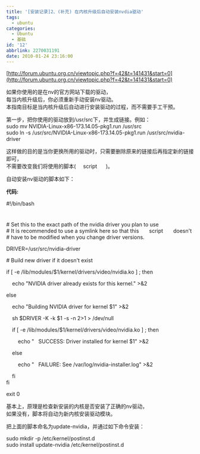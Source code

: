 ```yaml
---
title: '[安装记录]2、(补充) 在内核升级后自动安装nvdia驱动'
tags:
  - ubuntu
categories:
  - Ubuntu
  - 基础
id: '12'
abbrlink: 2270031191
date: 2010-01-24 23:16:00
---
```


[http://forum.ubuntu.org.cn/viewtopic.php?f=42&t=141431&start=0](http://forum.ubuntu.org.cn/viewtopic.php?f=42&t=141431&start=0)  
  
如果你使用的是在nv的官方网站下载的驱动，  
每当内核升级后，你必须重新手动安装nv驱动。  
本指南目标是当内核升级后自动进行安装驱动的过程，而不需要手工干预。  
  
第一步，把你使用的驱动放到/usr/src下，并生成链接。例如：  
sudo mv NVIDIA-Linux-x86-173.14.05-pkg1.run /usr/src  
sudo ln -s /usr/src/NVIDIA-Linux-x86-173.14.05-pkg1.run /usr/src/nvidia-driver  
  
这样做的目的是当你更换所用的驱动时，只需要删除原来的链接后再指定新的链接即可，  
不需要改变我们将使用的脚本(     script      )。  
  
自动安装nv驱动的脚本如下：  

**代码:**

#!/bin/bash  
#  
  
\# Set this to the exact path of the nvidia driver you plan to use  
\# It is recommended to use a symlink here so that this       script       doesn't  
\# have to be modified when you change driver versions.  
  
DRIVER=/usr/src/nvidia-driver  
  
\# Build new driver if it doesn't exist  
  
if \[ -e /lib/modules/$1/kernel/drivers/video/nvidia.ko \] ; then  
  
    echo "NVIDIA driver already exists for this kernel." >&2  
  
else  
  
    echo "Building NVIDIA driver for kernel $1" >&2  
  
    sh $DRIVER -K -k $1 -s -n 2>1 > /dev/null  
  
    if \[ -e /lib/modules/$1/kernel/drivers/video/nvidia.ko \] ; then  
  
        echo "   SUCCESS: Driver installed for kernel $1" >&2  
  
    else  
  
        echo "   FAILURE: See /var/log/nvidia-installer.log" >&2  
  
    fi  
fi  
  
  
exit 0

  
  
基本上，原理是检查新安装的内核是否安装了正确的nv驱动，  
如果没有，脚本将自动为新内核安装驱动模块。  
  
把上面的脚本命名为update-nvidia，并通过如下命令安装：  
  
sudo mkdir -p /etc/kernel/postinst.d  
sudo install update-nvidia /etc/kernel/postinst.d
